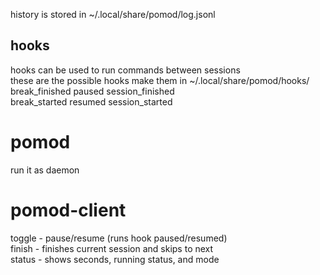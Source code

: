 history is stored in ~/.local/share/pomod/log.jsonl

## hooks
hooks can be used to run commands between sessions  
these are the possible hooks make them in ~/.local/share/pomod/hooks/  
break_finished     paused      session_finished  
break_started      resumed     session_started

# pomod
run it as daemon

# pomod-client
toggle - pause/resume (runs hook paused/resumed)  
finish - finishes current session and skips to next  
status - shows seconds, running status, and mode  

